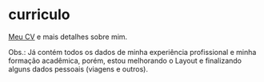 # curriculo
[Meu CV](https://ebrea.github.io/curriculo/) e mais detalhes sobre mim.

Obs.: Já contém todos os dados de minha experiência profissional e minha formação acadêmica, porém, estou melhorando o Layout e finalizando alguns dados pessoais (viagens e outros).
